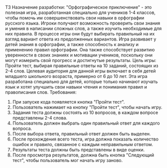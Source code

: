 ТЗ
Назначение разработки:
"Орфографическое приключение" - это полезная игра, разработанная специально для учеников 1-4 классов, чтобы помочь им совершенствовать свои навыки в орфографии русского языка.
Игроки получают возможность проверить свои знания и умения в написании сложных слов, а также изучить необходимые для них правила.
В процессе игры они будут выбирать правильный на их взгляд вариант ответа из предолженных вариантов.
Игра развивает у детей знания в орфографии, а также способность к анализу и применению правил орфографии. Она также способствует развитию уверенности в своих знаниях и мотивации учеников,
поскольку они могут измерить свой прогресс и достигнутые результаты.
Цель игры: Пройти тест, выбирая правильные ответы на 10 заданий, состоящих из 2-4 слов.
Целевая аудитория для данной игры включает в себя детей младшего школьного возраста, примерно от 6 до 10 лет. Эта игра разработана специально для детей, 
которые только начинают изучать язык и хотят улучшить свои навыки чтения и понимания правил и правописания слов.
Требования:
1. При запуске кода появляется кнопка "Пройти тест".
2. Пользователь нажимает на кнопку "Пройти тест", чтобы начать игру.
3. Задания теста должны состоять из 10 вопросов, в каждом вопросе представлены 2-4 слова.
4. Пользователь должен выбрать один правильный ответ для каждого вопроса.
5. После выбора ответа, правильный ответ должен быть выделен.
6. После прохождения всего теста, игра должна показать количество ошибок и правило, связанное с каждым неправильным ответом.
7. Результаты теста должны быть представлены в виде оценки.
8. После просмотра результатов, должна быть кнопка "Следующий тест", чтобы пользователь мог начать игру заново.
